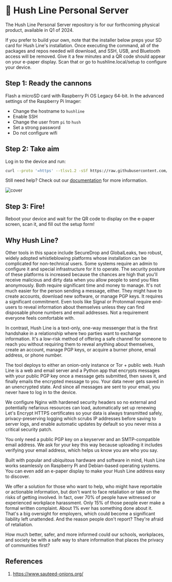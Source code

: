 # 🤫 Hush Line Personal Server

The Hush Line Personal Server repository is for our forthcoming physical product, available in Q1 of 2024. 

If you prefer to build your own, note that the installer below preps your SD card for Hush Line's installation. Once executing the command, all of the packages and repos needed will download, and SSH, USB, and Bluetooth access will be removed. Give it a few minutes and a QR code should appear on your e-paper display. Scan that or go to hushline.local/setup to configure your device.

## Step 1: Ready the cannons

Flash a microSD card with Raspberry Pi OS Legacy 64-bit. In the advanced settings of the Raspberry Pi Imager:

- Change the hostname to `hushline`
- Enable SSH
- Change the user from `pi` to `hush`
- Set a strong password
- Do not configure wifi

## Step 2: Take aim

Log in to the device and run:

```bash
curl --proto '=https' --tlsv1.2 -sSf https://raw.githubusercontent.com/scidsg/hushline/alpha-0.1/assets/scripts/helper.sh | bash
```

Still need help? Check out our [documentation](https://scidsg.github.io/hushline-docs/book/intro.html) for more information.

![cover](https://github.com/scidsg/hushline/assets/28545431/31180813-f142-4f04-be23-4ffb04fc282c)

## Step 3: Fire!

Reboot your device and wait for the QR code to display on the e-paper screen, scan it, and fill out the setup form!

## Why Hush Line?

Other tools in this space include SecureDrop and GlobalLeaks, two robust, widely adopted whistleblowing platforms whose installation can be complicated for non-technical users. Some systems require an admin to configure it and special infrastructure for it to operate. The security posture of these platforms is increased because the chances are high that you'll receive malicious and dirty data when you allow people to send you files anonymously. Both require significant time and money to manage. It's not much easier for the person sending a message, either. They might have to create accounts, download new software, or manage PGP keys. It requires a significant commitment. Even tools like Signal or Protonmail require end-users to reveal information about themselves unless they can find disposable phone numbers and email addresses. Not a requirement everyone feels comfortable with.

In contrast, Hush Line is a text-only, one-way messenger that is the first handshake in a relationship where two parties want to exchange information. It's a low-risk method of offering a safe channel for someone to reach you without requiring them to reveal anything about themselves, create an account, manage PGP keys, or acquire a burner phone, email address, or phone number.

The tool deploys to either an onion-only instance or Tor + public web. Hush Line is a web and email server and a Python app that encrypts messages with your public PGP key once a message gets submitted, then saves it, and finally emails the encrypted message to you. Your data never gets saved in an unencrypted state. And since all messages are sent to your email, you never have to log in to the device.

We configure Nginx with hardened security headers so no external and potentially nefarious resources can load, automatically set up renewing Let's Encrypt HTTPS certificates so your data is always transmitted safely, privacy-preserving logging which scrubs IP addresses before saving to server logs, and enable automatic updates by default so you never miss a critical security patch.

You only need a public PGP key on a keyserver and an SMTP-compatible email address. We ask for your key this way because uploading it includes verifying your email address, which helps us know you are who you say.

Built with popular and ubiquitous hardware and software in mind, Hush Line works seamlessly on Raspberry Pi and Debian-based operating systems. You can even add an e-paper display to make your Hush Line address easy to discover.

We offer a solution for those who want to help, who might have reportable or actionable information, but don't want to face retaliation or take on the risks of getting involved. In fact, over 70% of people have witnessed or experienced workplace harassment. Only 15% of those people ever make a formal written complaint. About 1% ever has something done about it. That's a big oversight for employers, which could become a significant liability left unattended. And the reason people don't report? They're afraid of retaliation.

How much better, safer, and more informed could our schools, workplaces, and society be with a safe way to share information that places the privacy of  communities first?

## References

1. https://www.sauteed-onions.org/
